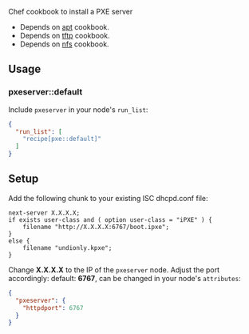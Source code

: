Chef cookbook to install a PXE server

* Depends on [apt](https://supermarket.chef.io/cookbooks/apt) cookbook.
* Depends on [tftp](https://github.com/acritox/tftp) cookbook.
* Depends on [nfs](https://supermarket.chef.io/cookbooks/nfs) cookbook.

## Usage

### pxeserver::default

Include `pxeserver` in your node's `run_list`:

```json
{
  "run_list": [
    "recipe[pxe::default]"
  ]
}
```

## Setup

Add the following chunk to your existing ISC dhcpd.conf file:

    next-server X.X.X.X;
    if exists user-class and ( option user-class = "iPXE" ) {
        filename "http://X.X.X.X:6767/boot.ipxe";
    }
    else {
        filename "undionly.kpxe";
    }

Change __X.X.X.X__ to the IP of the `pxeserver` node.
Adjust the port accordingly: default: __6767__, can be changed in your node's `attributes`:

```json
{
  "pxeserver": {
    "httpdport": 6767
  }
}
```
